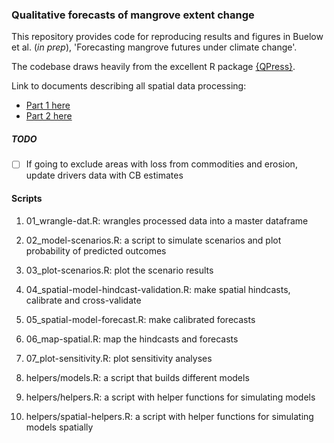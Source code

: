 ### Qualitative forecasts of mangrove extent change

This repository provides code for reproducing results and figures in Buelow et al. (*in prep*), 'Forecasting mangrove futures under climate change'.

The codebase draws heavily from the excellent R package [{QPress}](https://github.com/SWotherspoon/QPress).

Link to documents describing all spatial data processing:

-   [Part 1 here](https://mangrove-climate-risk-mapping.netlify.app/)
-   [Part 2 here](https://mangrove-climate-risk-mapping-2.netlify.app/)

##### TODO

-   [ ] If going to exclude areas with loss from commodities and erosion, update drivers data with CB estimates

#### Scripts

1.  01_wrangle-dat.R: wrangles processed data into a master dataframe

2.  02_model-scenarios.R: a script to simulate scenarios and plot probability of predicted outcomes

3.  03_plot-scenarios.R: plot the scenario results

4.  04_spatial-model-hindcast-validation.R: make spatial hindcasts, calibrate and cross-validate

5.  05_spatial-model-forecast.R: make calibrated forecasts

6.  06_map-spatial.R: map the hindcasts and forecasts

7.  07_plot-sensitivity.R: plot sensitivity analyses

8.  helpers/models.R: a script that builds different models

9.  helpers/helpers.R: a script with helper functions for simulating models

10. helpers/spatial-helpers.R: a script with helper functions for simulating models spatially

